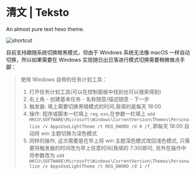 # 清文 | Teksto

An almost pure text hexo theme.

![shortcut](https://kleist-blog.oss-cn-beijing.aliyuncs.com/BlogPic/shortcut-2020-08-23.png)

目前支持跟随系统切换暗黑模式，但由于 Windows 系统无法像 macOS 一样自动切换，所以如果需要在 Windows 实现随日出日落进行模式切换需要稍微做点手脚：

> 使用 Windows 自带的任务计划工具：
> 1. 打开任务计划工具(可以在控制面板中找到也可以搜索得到)
> 2. 右上角 - 创建基本任务 - 名称随意/描述随意 - 下一步
> 3. 触发器: 填上需要切换黑暗模式的时间,我填的是每天 18:00
> 4. 操作: 程序或脚本一栏填上 `reg.exe`,在参数一栏填上 `add HKCU\SOFTWARE\Microsoft\Windows\CurrentVersion\Themes\Personalize /v AppsUseLightTheme /t REG_DWORD /d 0 /f`, 即每天 18:00 自动将 win 主题切换为深色模式
> 5. 同样的操作, 这次需要是在早上将 win 主题深色模式改回浅色模式, 只需要将触发器的时间改为早上任意时间(我填的 7:30)即可, 另外在操作中将参数改为 `add HKCU\SOFTWARE\Microsoft\Windows\CurrentVersion\Themes\Personalize /v AppsUseLightTheme /t REG_DWORD /d 1 /f`
